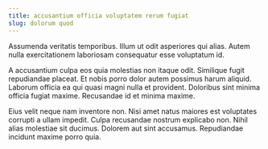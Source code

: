 ```yaml
---
title: accusantium officia voluptatem rerum fugiat
slug: dolorum quod
---
```


Assumenda veritatis temporibus. Illum ut odit asperiores qui alias. Autem nulla exercitationem laboriosam consequatur esse voluptatum id.

A accusantium culpa eos quia molestias non itaque odit. Similique fugit repudiandae placeat. Et nobis porro dolor autem possimus harum aliquid. Laborum officia ea qui quasi magni nulla et provident. Doloribus sint minima officia fugiat maxime. Recusandae id et minima maxime.

Eius velit neque nam inventore non. Nisi amet natus maiores est voluptates corrupti a ullam impedit. Culpa recusandae nostrum explicabo non. Nihil alias molestiae sit ducimus. Dolorem aut sint accusamus. Repudiandae incidunt maxime porro quia.
